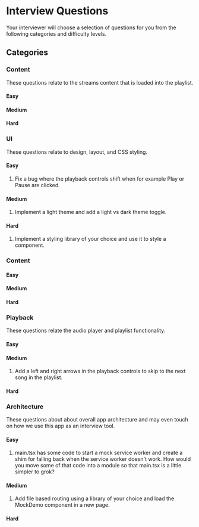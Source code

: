# Interview Questions

Your interviewer will choose a selection of questions for you from the following categories and difficulty levels.

## Categories

### Content

These questions relate to the streams content that is loaded into the playlist.

#### Easy

#### Medium

#### Hard

### UI

These questions relate to design, layout, and CSS styling.

#### Easy

1. Fix a bug where the playback controls shift when for example Play or Pause are clicked.

#### Medium

1. Implement a light theme and add a light vs dark theme toggle.

#### Hard

1. Implement a styling library of your choice and use it to style a component.

### Content

#### Easy

#### Medium

#### Hard

### Playback

These questions relate the audio player and playlist functionality.

#### Easy

#### Medium

1. Add a left and right arrows in the playback controls to skip to the next song in the playlist.

#### Hard

### Architecture

These questions about about overall app architecture and may even touch on how we use this app as an interview tool.

#### Easy

1. main.tsx has some code to start a mock service worker and create a shim for falling back when the service worker doesn't work. How would you move some of that code into a module so that main.tsx is a little simpler to grok?

#### Medium

1. Add file based routing using a library of your choice and load the MockDemo component in a new page.

#### Hard
